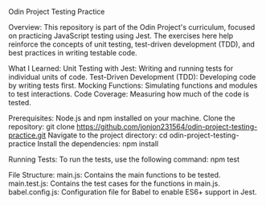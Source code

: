 Odin Project Testing Practice


Overview:
This repository is part of the Odin Project's curriculum, focused on practicing JavaScript testing using Jest. The exercises here help reinforce the concepts of unit testing, test-driven development (TDD), and best practices in writing testable code.

What I Learned:
Unit Testing with Jest: Writing and running tests for individual units of code.
Test-Driven Development (TDD): Developing code by writing tests first.
Mocking Functions: Simulating functions and modules to test interactions.
Code Coverage: Measuring how much of the code is tested.

Prerequisites:
Node.js and npm installed on your machine.
Clone the repository: git clone https://github.com/jonjon231564/odin-project-testing-practice.git
Navigate to the project directory: cd odin-project-testing-practice
Install the dependencies: npm install

Running Tests:
To run the tests, use the following command: npm test

File Structure:
main.js: Contains the main functions to be tested.
main.test.js: Contains the test cases for the functions in main.js.
babel.config.js: Configuration file for Babel to enable ES6+ support in Jest.

